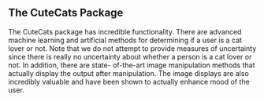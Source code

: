 ## The CuteCats Package

The CuteCats package has incredible functionality. There are advanced machine learning and artificial methods for determining if a user is a cat lover or not. Note that we do not attempt to provide measures of uncertainty since there is really no uncertainty about whether a person is a cat lover or not. In addition, there are state- of-the-art image manipulation methods that actually display the output after manipulation. The image displays are also incredibly valuable and have been shown to actually enhance mood of the user.
